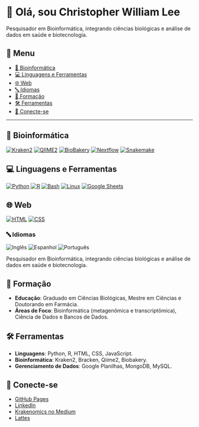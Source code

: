 # 👋 Olá, sou Christopher William Lee

Pesquisador em Bioinformática, integrando ciências biológicas e análise de dados em saúde e biotecnologia.

## 📑 Menu

- [🧬 Bioinformática](#bioinformatica)
- [💻 Linguagens e Ferramentas](#linguagens-e-ferramentas)
- [🌐 Web](#web)
- [🔤 Idiomas](#idiomas)
- [🌱 Formação](#formacao)
- [🛠️ Ferramentas](#ferramentas)
- [🔗 Conecte-se](#conecte-se)

---

## 🧬 Bioinformática
[![Kraken2](https://img.shields.io/badge/Kraken2-metagenomics-blueviolet)](https://github.com/DerrickWood/kraken2/)
[![QIIME2](https://img.shields.io/badge/QIIME2-microbiome-6E4B7E)](https://qiime2.org/)
[![BioBakery](https://img.shields.io/badge/BioBakery-metagenomics-orange)](https://github.com/biobakery/)
[![Nextflow](https://img.shields.io/badge/Nextflow-workflow-46B3A1)](https://www.nextflow.io/)
[![Snakemake](https://img.shields.io/badge/Snakemake-workflow-1A5E9A)](https://snakemake.readthedocs.io/)

## 💻 Linguagens e Ferramentas
[![Python](https://img.shields.io/badge/Python-3.10-blue?logo=python&logoColor=white)](https://www.python.org/)
[![R](https://img.shields.io/badge/R-statistics-276DC3?logo=r&logoColor=white)](https://www.r-project.org/)
[![Bash](https://img.shields.io/badge/Bash-shell-4EAA25?logo=gnu-bash&logoColor=white)](https://www.gnu.org/software/bash/)
[![Linux](https://img.shields.io/badge/Linux-system-FCC624?logo=linux&logoColor=black)](https://www.kernel.org/)
[![Google Sheets](https://img.shields.io/badge/Google%20Sheets-data-green?logo=googlesheets&logoColor=white)](https://www.google.com/sheets/about/)

## 🌐 Web
[![HTML](https://img.shields.io/badge/HTML5-markup-E34F26?logo=html5&logoColor=white)](https://developer.mozilla.org/en-US/docs/Web/HTML)
[![CSS](https://img.shields.io/badge/CSS3-style-1572B6?logo=css3&logoColor=white)](https://developer.mozilla.org/en-US/docs/Web/CSS)

### 🔤 Idiomas
![Inglês](https://img.shields.io/badge/Inglês-Avançado-blue?style=flat-square)
![Espanhol](https://img.shields.io/badge/Espanhol-Fluente-orange?style=flat-square)
![Português](https://img.shields.io/badge/Português-Nativo-green?style=flat-square)

Pesquisador em Bioinformática, integrando ciências biológicas e análise de dados em saúde e biotecnologia.

## 🌱 Formação
- **Educação**: Graduado em Ciências Biológicas, Mestre em Ciências e Doutorando em Farmácia.
- **Áreas de Foco**: Bioinformática (metagenômica e transcriptômica), Ciência de Dados e Bancos de Dados.

## 🛠️ Ferramentas
- **Linguagens**: Python, R, HTML, CSS, JavaScript.
- **Bioinformática**: Kraken2, Bracken, Qiime2, Biobakery.
- **Gerenciamento de Dados**: Google Planilhas, MongoDB, MySQL.

## 🔗 Conecte-se
- [GitHub Pages](https://christopherwilliamlee.github.io)
- [LinkedIn](https://www.linkedin.com/in/christopher-lee-390643197/)
- [Krakenomics no Medium](https://medium.com/@krakenomics)
- [Lattes](http://lattes.cnpq.br/5196836637403621)



